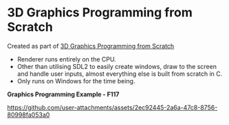 # 3D Graphics Programming from Scratch
Created as part of [3D Graphics Programming from Scratch](https://courses.pikuma.com/courses/learn-computer-graphics-programming)
- Renderer runs entirely on the CPU.
- Other than utilising SDL2 to easily create windows, draw to the screen and handle user inputs, almost everything else is built from scratch in C. 
- Only runs on Windows for the time being.

**Graphics Programming Example - F117**

https://github.com/user-attachments/assets/2ec92445-2a6a-47c8-8756-80998fa053a0
